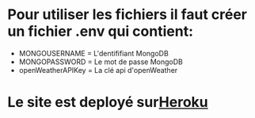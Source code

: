 # Pour utiliser les fichiers il faut créer un fichier .env qui contient:

- MONGOUSERNAME = L'dentififiant MongoDB
- MONGOPASSWORD = Le mot de passe MongoDB
- openWeatherAPIKey = La clé api d'openWeather

# Le site est deployé sur[Heroku](https://iot-esp-lucioles.herokuapp.com)
